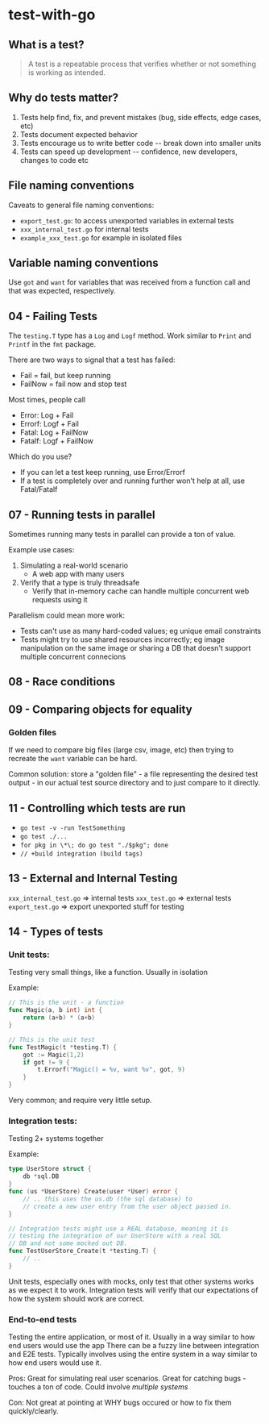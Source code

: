 # test-with-go

## What is a test?

> A test is a repeatable process that verifies whether or not something is working as intended.

## Why do tests matter?

1. Tests help find, fix, and prevent mistakes (bug, side effects, edge cases, etc)
2. Tests document expected behavior
3. Tests encourage us to write better code -- break down into smaller units
4. Tests can speed up development -- confidence, new developers, changes to code etc

## File naming conventions

Caveats to general file naming conventions:

- `export_test.go`: to access unexported variables in external tests
- `xxx_internal_test.go` for internal tests
- `example_xxx_test.go` for example in isolated files

## Variable naming conventions

Use `got` and `want` for variables that was received from a function call and that was expected, respectively.


## 04 - Failing Tests

The `testing.T` type has a `Log` and `Logf` method. Work similar to `Print` and `Printf` in the `fmt` package.

There are two ways to signal that a test has failed:
- Fail = fail, but keep running
- FailNow = fail now and stop test

Most times, people call
- Error: Log + Fail
- Errorf: Logf + Fail
- Fatal: Log + FailNow
- Fatalf: Logf + FailNow

Which do you use?
- If you can let a test keep running, use Error/Errorf
- If a test is completely over and running further won't help at all, use Fatal/Fatalf

## 07 - Running tests in parallel

Sometimes running many tests in parallel can provide a ton of value.

Example use cases:
1. Simulating a real-world scenario
    - A web app with many users
2. Verify that a type is truly threadsafe
    - Verify that in-memory cache can handle multiple concurrent web requests using it

Parallelism could mean more work:
- Tests can't use as many hard-coded values; eg unique email constraints
- Tests might try to use shared resources incorrectly; eg image manipulation on the same image or sharing a DB that doesn't support multiple concurrent connecions

## 08 - Race conditions


## 09 - Comparing objects for equality

### Golden files

If we need to compare big files (large csv, image, etc) then trying to recreate the `want` variable can be hard.

Common solution: store a "golden file" - a file representing the desired test output - in our actual test source directory
and to just compare to it directly.

## 11 - Controlling which tests are run

- `go test -v -run TestSomething`
- `go test ./...`
- `for pkg in \*\; do go test "./$pkg"; done`
- `// +build integration (build tags)`

## 13 - External and Internal Testing

`xxx_internal_test.go` => internal tests
`xxx_test.go` => external tests
`export_test.go` => export unexported stuff for testing

## 14 - Types of tests

### Unit tests: 

Testing very small things, like a function. Usually in isolation

Example:

```go
// This is the unit - a function
func Magic(a, b int) int {
    return (a+b) * (a+b)
}

// This is the unit test
func TestMagic(t *testing.T) {
    got := Magic(1,2)
    if got != 9 {
        t.Errorf("Magic() = %v, want %v", got, 9)
    }
}
```

Very common; and require very little setup.

### Integration tests:

Testing 2+ systems together

Example:
```go
type UserStore struct {
    db *sql.DB
}
func (us *UserStore) Create(user *User) error {
    // .. this uses the us.db (the sql database) to 
    // create a new user entry from the user object passed in.
}

// Integration tests might use a REAL database, meaning it is 
// testing the integration of our UserStore with a real SQL
// DB and not some mocked out DB.
func TestUserStore_Create(t *testing.T) {
    // ..
}
```

Unit tests, especially ones with  mocks, only test that other systems works as we expect it to work.
Integration tests will verify that our expectations of how the system should work are correct.

### End-to-end tests

Testing the entire application, or most of it. 
Usually in a way similar to how end users would use the app
There can be a fuzzy line between integration and E2E tests. Typically involves using the entire system in a way similar to how end users would use it.

Pros:
Great for simulating real user scenarios.
Great for catching bugs - touches a ton of code.
Could involve *multiple systems* 

Con:
Not great at pointing at WHY bugs occured or how to fix them quickly/clearly.
